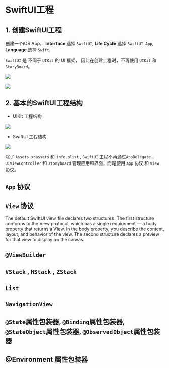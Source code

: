 # SwiftUI工程

## 1. 创建SwiftUI工程

创建一个iOS App， **Interface** 选择 `SwiftUI`, **Life Cycle** 选择 `SwiftUI App`, **Language** 选择 `Swift`.


`SwiftUI` 是 不同于 `UIKit` 的 UI 框架， 因此在创建工程时，不再使用 `UIKit` 和 `StoryBoard`。


![](https://pic.existorlive.cn/%E6%88%AA%E5%B1%8F2020-12-23%20%E4%B8%8B%E5%8D%8812.27.11.png)

![](https://pic.existorlive.cn/%E6%88%AA%E5%B1%8F2020-12-23%20%E4%B8%8B%E5%8D%8812.27.33.png)


## 2. 基本的SwiftUI工程结构

- UIKit 工程结构

![](https://pic.existorlive.cn/%E6%88%AA%E5%B1%8F2020-12-23%20%E4%B8%8B%E5%8D%8812.43.52.png)


- SwiftUI 工程结构

![](https://pic.existorlive.cn/%E6%88%AA%E5%B1%8F2020-12-23%20%E4%B8%8B%E5%8D%8812.42.22.png)


除了 `Assets.xcassets` 和 `info.plist` , `SwiftUI` 工程不再通过`AppDelegate` ，`UIViewController` 和 `storyboard` 管理应用和界面，而是使用 `App` 协议 和 `View` 协议。



## `App` 协议


## `View` 协议

The default SwiftUI view file declares two structures. The first structure conforms to the View protocol, which has a single requirement — a body property that returns a View. In the body property, you describe the content, layout, and behavior of the view. The second structure declares a preview for that view to display on the canvas.


## `@ViewBuilder`


## `VStack` , `HStack` , `ZStack`

## `List`

## `NavigationView`

## `@State`属性包装器, `@Binding`属性包装器, `@StateObject`属性包装器, `@ObservedObject`属性包装器


## @Environment 属性包装器












